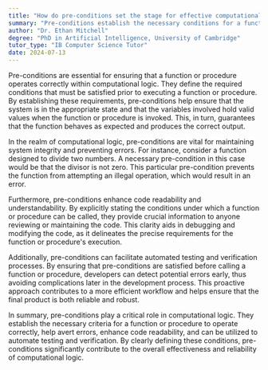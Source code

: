 ```yaml
---
title: "How do pre-conditions set the stage for effective computational logic?"
summary: "Pre-conditions establish the necessary conditions for a function or procedure to operate correctly in computational logic."
author: "Dr. Ethan Mitchell"
degree: "PhD in Artificial Intelligence, University of Cambridge"
tutor_type: "IB Computer Science Tutor"
date: 2024-07-13
---
```


Pre-conditions are essential for ensuring that a function or procedure operates correctly within computational logic. They define the required conditions that must be satisfied prior to executing a function or procedure. By establishing these requirements, pre-conditions help ensure that the system is in the appropriate state and that the variables involved hold valid values when the function or procedure is invoked. This, in turn, guarantees that the function behaves as expected and produces the correct output.

In the realm of computational logic, pre-conditions are vital for maintaining system integrity and preventing errors. For instance, consider a function designed to divide two numbers. A necessary pre-condition in this case would be that the divisor is not zero. This particular pre-condition prevents the function from attempting an illegal operation, which would result in an error.

Furthermore, pre-conditions enhance code readability and understandability. By explicitly stating the conditions under which a function or procedure can be called, they provide crucial information to anyone reviewing or maintaining the code. This clarity aids in debugging and modifying the code, as it delineates the precise requirements for the function or procedure's execution.

Additionally, pre-conditions can facilitate automated testing and verification processes. By ensuring that pre-conditions are satisfied before calling a function or procedure, developers can detect potential errors early, thus avoiding complications later in the development process. This proactive approach contributes to a more efficient workflow and helps ensure that the final product is both reliable and robust.

In summary, pre-conditions play a critical role in computational logic. They establish the necessary criteria for a function or procedure to operate correctly, help avert errors, enhance code readability, and can be utilized to automate testing and verification. By clearly defining these conditions, pre-conditions significantly contribute to the overall effectiveness and reliability of computational logic.
    